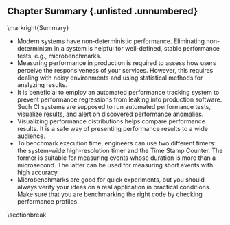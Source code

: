 ## Chapter Summary {.unlisted .unnumbered}

\markright{Summary}

* Modern systems have non-deterministic performance. Eliminating non-determinism in a system is helpful for well-defined, stable performance tests, e.g., microbenchmarks.
* Measuring performance in production is required to assess how users perceive the responsiveness of your services. However, this requires dealing with noisy environments and using statistical methods for analyzing results. 
* It is beneficial to employ an automated performance tracking system to prevent performance regressions from leaking into production software. Such CI systems are supposed to run automated performance tests, visualize results, and alert on discovered performance anomalies.
* Visualizing performance distributions helps compare performance results. It is a safe way of presenting performance results to a wide audience.
* To benchmark execution time, engineers can use two different timers: the system-wide high-resolution timer and the Time Stamp Counter. The former is suitable for measuring events whose duration is more than a microsecond. The latter can be used for measuring short events with high accuracy.
* Microbenchmarks are good for quick experiments, but you should always verify your ideas on a real application in practical conditions. Make sure that you are benchmarking the right code by checking performance profiles.

\sectionbreak



